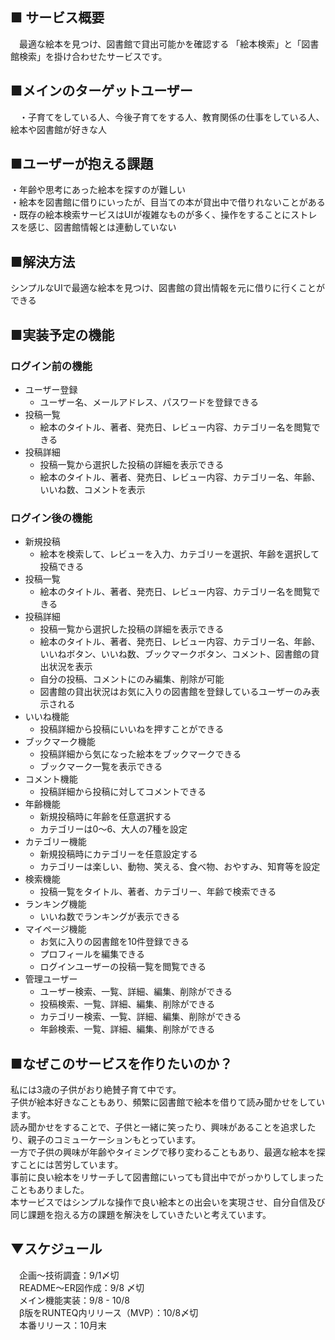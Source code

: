   ## ■ サービス概要
　最適な絵本を見つけ、図書館で貸出可能かを確認する
「絵本検索」と「図書館検索」を掛け合わせたサービスです。
  ## ■メインのターゲットユーザー
　・子育てをしている人、今後子育てをする人、教育関係の仕事をしている人、絵本や図書館が好きな人
  ## ■ユーザーが抱える課題
  ・年齢や思考にあった絵本を探すのが難しい  
  ・絵本を図書館に借りにいったが、目当ての本が貸出中で借りれないことがある  
  ・既存の絵本検索サービスはUIが複雑なものが多く、操作をすることにストレスを感じ、図書館情報とは連動していない  
  ## ■解決方法
  シンプルなUIで最適な絵本を見つけ、図書館の貸出情報を元に借りに行くことができる　
  ## ■実装予定の機能
  ### ログイン前の機能
- ユーザー登録  
  - ユーザー名、メールアドレス、パスワードを登録できる  
- 投稿一覧  
  - 絵本のタイトル、著者、発売日、レビュー内容、カテゴリー名を閲覧できる
- 投稿詳細  
  - 投稿一覧から選択した投稿の詳細を表示できる  
  - 絵本のタイトル、著者、発売日、レビュー内容、カテゴリー名、年齢、いいね数、コメントを表示
### ログイン後の機能
- 新規投稿  
  - 絵本を検索して、レビューを入力、カテゴリーを選択、年齢を選択して投稿できる  
- 投稿一覧  
  - 絵本のタイトル、著者、発売日、レビュー内容、カテゴリー名を閲覧できる  
- 投稿詳細  
  - 投稿一覧から選択した投稿の詳細を表示できる  
  - 絵本のタイトル、著者、発売日、レビュー内容、カテゴリー名、年齢、いいねボタン、いいね数、ブックマークボタン、コメント、図書館の貸出状況を表示  
  - 自分の投稿、コメントにのみ編集、削除が可能  
  - 図書館の貸出状況はお気に入りの図書館を登録しているユーザーのみ表示される  
- いいね機能  
  - 投稿詳細から投稿にいいねを押すことができる  
- ブックマーク機能  
  - 投稿詳細から気になった絵本をブックマークできる  
  - ブックマーク一覧を表示できる  
- コメント機能  
  - 投稿詳細から投稿に対してコメントできる  
- 年齢機能  
  - 新規投稿時に年齢を任意選択する  
  - カテゴリーは0〜6、大人の7種を設定  
- カテゴリー機能  
  - 新規投稿時にカテゴリーを任意設定する  
  - カテゴリーは楽しい、動物、笑える、食べ物、おやすみ、知育等を設定  
- 検索機能  
  - 投稿一覧をタイトル、著者、カテゴリー、年齢で検索できる  
- ランキング機能  
  - いいね数でランキングが表示できる   
- マイページ機能  
  - お気に入りの図書館を10件登録できる  
  - プロフィールを編集できる  
  - ログインユーザーの投稿一覧を閲覧できる  
- 管理ユーザー   
  - ユーザー検索、一覧、詳細、編集、削除ができる  
  - 投稿検索、一覧、詳細、編集、削除ができる  
  - カテゴリー検索、一覧、詳細、編集、削除ができる  
  - 年齢検索、一覧、詳細、編集、削除ができる
## ■なぜこのサービスを作りたいのか？
私には3歳の子供がおり絶賛子育て中です。  
子供が絵本好きなこともあり、頻繁に図書館で絵本を借りて読み聞かせをしています。  
読み聞かせをすることで、子供と一緒に笑ったり、興味があることを追求したり、親子のコミューケーションもとっています。  
一方で子供の興味が年齢やタイミングで移り変わることもあり、最適な絵本を探すことには苦労しています。  
事前に良い絵本をリサーチして図書館にいっても貸出中でがっかりしてしまったこともありました。  
本サービスではシンプルな操作で良い絵本との出会いを実現させ、自分自信及び  
同じ課題を抱える方の課題を解決をしていきたいと考えています。  

  ## ▼スケジュール
　企画〜技術調査：9/1〆切  
　README〜ER図作成：9/8 〆切  
　メイン機能実装：9/8 - 10/8  
　β版をRUNTEQ内リリース（MVP）：10/8〆切  
　本番リリース：10月末  